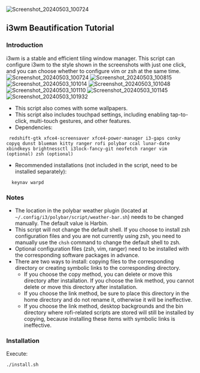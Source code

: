 ![Screenshot_20240503_100724](https://github.com/wiwyil2tr/My_i3wm_theme_configure/assets/108447154/03b6eb4d-6e09-495e-8509-2a87d58cfbe9)
## i3wm Beautification Tutorial

### Introduction

i3wm is a stable and efficient tiling window manager. This script can configure i3wm to the style shown in the screenshots with just one click, and you can choose whether to configure vim or zsh at the same time.
![Screenshot_20240503_100724](https://github.com/wiwyil2tr/My_i3wm_theme_configure/assets/108447154/bac0efa1-d279-4b2e-8cf2-4d269adde702)
![Screenshot_20240503_100815](https://github.com/wiwyil2tr/My_i3wm_theme_configure/assets/108447154/78967444-83a9-41be-a764-be5231ba393a)
![Screenshot_20240503_101014](https://github.com/wiwyil2tr/My_i3wm_theme_configure/assets/108447154/8a7567c3-0eb6-4295-b5b7-2869cd329e24)
![Screenshot_20240503_101048](https://github.com/wiwyil2tr/My_i3wm_theme_configure/assets/108447154/2a3f7bf7-4b03-42e4-b4c6-43c91448179c)
![Screenshot_20240503_101110](https://github.com/wiwyil2tr/My_i3wm_theme_configure/assets/108447154/345153bb-66c1-4831-b01c-9e1ddc7e9c25)
![Screenshot_20240503_101145](https://github.com/wiwyil2tr/My_i3wm_theme_configure/assets/108447154/d8ae8be2-b6ea-459b-ae37-fcc2b2b38c75)
![Screenshot_20240503_101932](https://github.com/wiwyil2tr/My_i3wm_theme_configure/assets/108447154/fe188bf8-2068-4729-8527-b775c18997a1)


* This script also comes with some wallpapers.
* This script also includes touchpad settings, including enabling tap-to-click, multi-touch gestures, and other features.
* Dependencies:
```
 redshift-gtk xfce4-screensaver xfce4-power-manager i3-gaps conky copyq dunst blueman kitty ranger rofi polybar ccal lunar-date xbindkeys brightnessctl i3lock-fancy-git neofetch ranger vim (optional) zsh (optional)
```

* Recommended installations (not included in the script, need to be installed separately):
```
  keynav warpd
```

### Notes

* The location in the polybar weather plugin (located at `~/.config/i3/polybar/script/weather-bar.sh`) needs to be changed manually. The default value is Harbin.
* This script will not change the default shell. If you choose to install zsh configuration files and you are not currently using zsh, you need to manually use the `chsh` command to change the default shell to zsh.
* Optional configuration files (zsh, vim, ranger) need to be installed with the corresponding software packages in advance.
* There are two ways to install: copying files to the corresponding directory or creating symbolic links to the corresponding directory.
  * If you choose the copy method, you can delete or move this directory after installation. If you choose the link method, you cannot delete or move this directory after installation.
  * If you choose the link method, be sure to place this directory in the home directory and do not rename it, otherwise it will be ineffective.
  * If you choose the link method, desktop backgrounds and the bin directory where rofi-related scripts are stored will still be installed by copying, because installing these items with symbolic links is ineffective.
  
### Installation

Execute:

```bash
./install.sh
```
